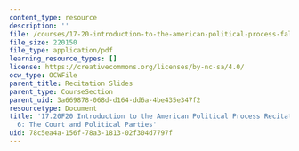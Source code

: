 ```yaml
---
content_type: resource
description: ''
file: /courses/17-20-introduction-to-the-american-political-process-fall-2020/78c5ea4a156f78a3181302f304d7797f_MIT17_20F20_rec6.pdf
file_size: 220150
file_type: application/pdf
learning_resource_types: []
license: https://creativecommons.org/licenses/by-nc-sa/4.0/
ocw_type: OCWFile
parent_title: Recitation Slides
parent_type: CourseSection
parent_uid: 3a669878-068d-d164-dd6a-4be435e347f2
resourcetype: Document
title: '17.20F20 Introduction to the American Political Process Recitation Slides
  6: The Court and Political Parties'
uid: 78c5ea4a-156f-78a3-1813-02f304d7797f
---
```

